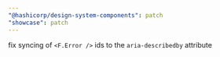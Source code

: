 ```yaml
---
"@hashicorp/design-system-components": patch
"showcase": patch
---
```


fix syncing of `<F.Error />` ids to the `aria-describedby` attribute
